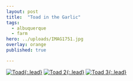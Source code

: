 ```yaml
---
layout: post
title:  "Toad in the Garlic"
tags:
  - albuquerque
  - farm
hero: ../uploads/IMAG1751.jpg
overlay: orange
published: true

---
```


[![Toad](../uploads/IMAG1751.jpg){:.lead}](../uploads/IMAG1751.jpg)
[![Toad 2](../uploads/IMAG1745.jpg){:.lead}](../uploads/IMAG1745.jpg)
[![Toad 3](../uploads/IMAG1743.jpg){:.lead}](../uploads/IMAG1743.jpg)